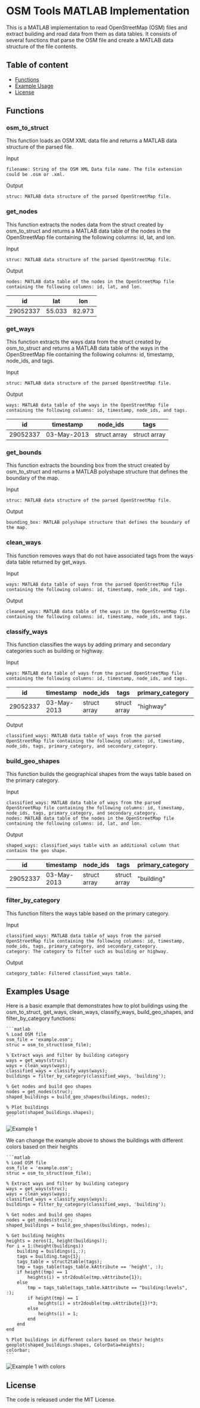# OSM Tools MATLAB Implementation

This is a MATLAB implementation to read OpenStreetMap (OSM) files and extract building and road data from them as data tables. It consists of several functions that parse the OSM file and create a MATLAB data structure of the file contents.

## Table of content

- [Functions](#functions)
- [Example Usage](#examples-usage)
- [License](#license)

## Functions

### osm_to_struct

This function loads an OSM XML data file and returns a MATLAB data structure of the parsed file.

Input

    filename: String of the OSM XML Data file name. The file extension could be .osm or .xml.

Output

    struc: MATLAB data structure of the parsed OpenStreetMap file.

### get_nodes

This function extracts the nodes data from the struct created by osm_to_struct and returns a MATLAB data table of the nodes in the OpenStreetMap file containing the following columns: id, lat, and lon.

Input

    struc: MATLAB data structure of the parsed OpenStreetMap file.

Output

    nodes: MATLAB data table of the nodes in the OpenStreetMap file containing the following columns: id, lat, and lon.

|     id    | lat | lon  |
| --------- | --------- | --------- |
|  29052337 | 55.033 | 82.973 |

### get_ways

This function extracts the ways data from the struct created by osm_to_struct and returns a MATLAB data table of the ways in the OpenStreetMap file containing the following columns: id, timestamp, node_ids, and tags.

Input

    struc: MATLAB data structure of the parsed OpenStreetMap file.

Output

    ways: MATLAB data table of the ways in the OpenStreetMap file containing the following columns: id, timestamp, node_ids, and tags.

|     id    | timestamp | node_ids  |    tags   |
| --------- | --------- | --------- | --------- |
|  29052337 | 03-May-2013 | struct array | struct array |

### get_bounds

This function extracts the bounding box from the struct created by osm_to_struct and returns a MATLAB polyshape structure that defines the boundary of the map.

Input

    struc: MATLAB data structure of the parsed OpenStreetMap file.

Output

    bounding_box: MATLAB polyshape structure that defines the boundary of the map.

### clean_ways

This function removes ways that do not have associated tags from the ways data table returned by get_ways.

Input

    ways: MATLAB data table of ways from the parsed OpenStreetMap file containing the following columns: id, timestamp, node_ids, and tags.

Output

    cleaned_ways: MATLAB data table of the ways in the OpenStreetMap file containing the following columns: id, timestamp, node_ids, and tags.

### classify_ways

This function classifies the ways by adding primary and secondary categories such as building or highway.

Input

    ways: MATLAB data table of ways from the parsed OpenStreetMap file containing the following columns: id, timestamp, node_ids, and tags.

|     id    | timestamp | node_ids  |    tags   | primary_category | secondary_category |
| --------- | --------- | --------- | --------- | --------- | --------- |
|  29052337 | 03-May-2013 | struct array | struct array | "highway" | "tertiary" |

Output

    classified_ways: MATLAB data table of ways from the parsed OpenStreetMap file containing the following columns: id, timestamp, node_ids, tags, primary_category, and secondary_category.

### build_geo_shapes

This function builds the geographical shapes from the ways table based on the primary category.

Input

    classified_ways: MATLAB data table of ways from the parsed OpenStreetMap file containing the following columns: id, timestamp, node_ids, tags, primary_category, and secondary_category.
    nodes: MATLAB data table of the nodes in the OpenStreetMap file containing the following columns: id, lat, and lon.

Output

    shaped_ways: classified_ways table with an additional column that contains the geo shape.

|     id    | timestamp | node_ids  |    tags   | primary_category | secondary_category | shapes |
| --------- | --------- | --------- | --------- | --------- | --------- | --------- |
|  29052337 | 03-May-2013 | struct array | struct array | "building" | "school" | geopolyshape |

### filter_by_category

This function filters the ways table based on the primary category.

Input

    classified_ways: MATLAB data table of ways from the parsed OpenStreetMap file containing the following columns: id, timestamp, node_ids, tags, primary_category, and secondary_category.
    category: The category to filter such as building or highway.

Output

    category_table: Filtered classified_ways table.

## Examples Usage

Here is a basic example that demonstrates how to plot buildings using the osm_to_struct, get_ways, clean_ways, classify_ways, build_geo_shapes, and filter_by_category functions:

    ```matlab
    % Load OSM file
    osm_file = 'example.osm';
    struc = osm_to_struct(osm_file);

    % Extract ways and filter by building category
    ways = get_ways(struc);
    ways = clean_ways(ways);
    classified_ways = classify_ways(ways);
    buildings = filter_by_category(classified_ways, 'building');

    % Get nodes and build geo shapes
    nodes = get_nodes(struc);
    shaped_buildings = build_geo_shapes(buildings, nodes);

    % Plot buildings
    geoplot(shaped_buildings.shapes);
    ```

![Example 1](./docs/images/example1.jpg)

We can change the example above to shows the buildings with different colors based on their heights

    ```matlab
    % Load OSM file
    osm_file = 'example.osm';
    struc = osm_to_struct(osm_file);

    % Extract ways and filter by building category
    ways = get_ways(struc);
    ways = clean_ways(ways);
    classified_ways = classify_ways(ways);
    buildings = filter_by_category(classified_ways, 'building');

    % Get nodes and build geo shapes
    nodes = get_nodes(struc);
    shaped_buildings = build_geo_shapes(buildings, nodes);

    % Get building heights
    heights = zeros(1, height(buildings));
    for i = 1:(height(buildings))
        building = buildings(i,:);
        tags = building.tags{1};
        tags_table = struct2table(tags);
        tmp = tags_table(tags_table.kAttribute == 'height', :);
        if height(tmp) == 1
            heights(i) = str2double(tmp.vAttribute{1});
        else
            tmp = tags_table(tags_table.kAttribute == "building:levels", :);
            if height(tmp) == 1
                heights(i) = str2double(tmp.vAttribute{1})*3;
            else
                heights(i) = 1;
            end
        end
    end

    % Plot buildings in different colors based on their heights
    geoplot(shaped_buildings.shapes, ColorData=heights);
    colorbar;
    ```

![Example 1 with colors](./docs/images/example1-colored.jpg)

## License

The code is released under the MIT License.

